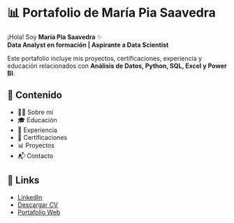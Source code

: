 # 📊 Portafolio de María Pia Saavedra

¡Hola! Soy **María Pia Saavedra** ✨  
**Data Analyst en formación | Aspirante a Data Scientist**

Este portafolio incluye mis proyectos, certificaciones, experiencia y educación relacionados con **Análisis de Datos, Python, SQL, Excel y Power BI**.

## 🔹 Contenido
- 👩‍💻 Sobre mí
- 🎓 Educación
- 💼 Experiencia
- 📜 Certificaciones
- 📊 Proyectos
- 📬 Contacto

## 🔗 Links
- [LinkedIn](https://www.linkedin.com/in/tu-perfil)
- [Descargar CV](./CV%20Maria%20Pia%20Saavedra%20Chavez.pdf)
- [Portafolio Web](https://mapisaavedra.github.io/Portafolio-Analista-de-Datos/)
